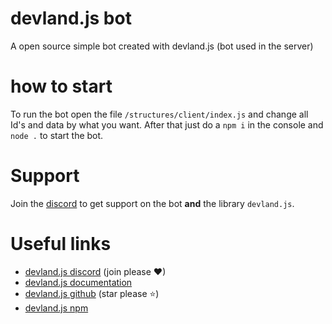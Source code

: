# devland.js bot
 A open source simple bot created with devland.js (bot used in the server)

# how to start
 To run the bot open the file `/structures/client/index.js` and change all Id's and data by what you want.
 After that just do a `npm i` in the console and `node .` to start the bot.

 # Support
 Join the [discord](https://discord.gg/devlandjs) to get support on the bot **and** the library `devland.js`.

 # Useful links

- [devland.js discord](https://discord.gg/devlandjs) (join please ❤)
 - [devland.js documentation](https://devland-1.gitbook.io/devland.js)
- [devland.js github](https://github.com/Jeotique/devland.js/tree/stable) (star please ⭐)
- [devland.js npm](https://www.npmjs.com/package/devland.js)
